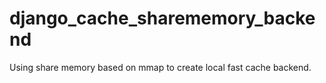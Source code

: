 # django_cache_sharememory_backend
Using share memory based on mmap to create local fast cache backend.

